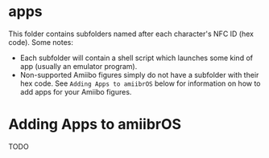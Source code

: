 # apps
This folder contains subfolders named after each character's NFC ID (hex code).
Some notes:
* Each subfolder will contain a shell script which launches some kind of app
(usually an emulator program).
* Non-supported Amiibo figures simply do not have a subfolder with their
hex code. See `Adding Apps to amiibrOS` below for information on how to add
apps for your Amiibo figures.

# Adding Apps to amiibrOS
TODO
